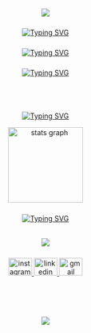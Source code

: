 
<h1 align="center">
<img src="https://readme-typing-svg.herokuapp.com/?font=Silkscreen&size=35&center=true&vCenter=true&width=700&height=70&duration=5000&lines=Olá!+👋;+me+chamo+Robson+Lucas!;" />
</h1>

###

<div align="center">
  
 <a href="https://git.io/typing-svg">
    <img src="https://readme-typing-svg.demolab.com?font=Silkscreen=600&size=13&duration=1200&pause=100&center=true&vCenter=true&multiline=true&repeat=false&random=false&width=700&height=110&lines=Graduando+em+Análise+e+Desenvolvimento+de+Sistemas+com+formação+em+Mecatrônica.;Habilidades+em+programação+(Python,+Js,+Csharp),+automação+e+robótica.;Já+fui+professor+de+robótica+e+sou+desenvolvedor+backend.;Integro+soluções+de+hardware+e+software,+otimizando+processos.;Estou+sempre+em+busca+de+aprendizado+contínuo." 
    alt="Typing SVG" />
</a>
</div>

###

<div align="center" >
<a href="https://git.io/typing-svg"><img src="https://readme-typing-svg.demolab.com?font=Silkscreen&size=13&pause=1000&center=true&multiline=true&repeat=false&random=true&width=700&height=25&lines=> 🔭 Atualmente estou trabalhando como Dev Backend..." alt="Typing SVG" /></a>
</div>

###

<div align="center" >
<a href="https://git.io/typing-svg"><img src="https://readme-typing-svg.demolab.com?font=Silkscreen&size=13&pause=1000&center=true&multiline=true&repeat=false&random=true&width=700&height=25&lines=> 🌱 Atualmente estou estudando Csharp e Json..." alt="Typing SVG" /></a>
</div>

<h2></h2>

<br clear="both">

</div>

###

<div align="center">

  <a href="https://git.io/typing-svg"><img src="https://readme-typing-svg.demolab.com?font=Silkscreen&size=13&pause=1000&center=true&multiline=true&repeat=false&random=true&width=450&height=25&lines=> Ranking" alt="Typing SVG" /></a>
  
  <img src="https://github-readme-stats.vercel.app/api?username=Robsonlmds&hide_title=true&hide_rank=false&show_icons=true&include_all_commits=true&count_private=false&disable_animations=false&theme=github_dark&locale=pt-br&hide_border=true" height="150" alt="stats graph"/>
  
  <br clean="both">
</div>

###
  
<div align="center" >
  
<a href="https://git.io/typing-svg"><img src="https://readme-typing-svg.demolab.com?font=Silkscreen&size=13&pause=1000&center=true&multiline=true&repeat=false&random=true&width=450&height=25&lines=> Tecnologias e Contatos" alt="Typing SVG" /></a>

</div>

<br>
<div align="center" >
  <img src="https://skillicons.dev/icons?i=dotnet,js,html,cs,c,arduino,git,azure" />
</div>

###

<div align="center">
  <a href="https://www.instagram.com/lucmessias_" target="_blank">
    <img src="https://raw.githubusercontent.com/maurodesouza/profile-readme-generator/master/src/assets/icons/social/instagram/default.svg" width="47" height="35" alt="instagram logo"  />
  </a>
  <a href="https://www.linkedin.com/in/r-lucas-messias-aa7248205/" target="_blank">
    <img src="https://raw.githubusercontent.com/maurodesouza/profile-readme-generator/master/src/assets/icons/social/linkedin/default.svg" width="47" height="35" alt="linkedin logo"  />
  </a>
  <a href="https://criarmeulink.com.br/u/1721613943" target="_blank">
    <img src="https://raw.githubusercontent.com/maurodesouza/profile-readme-generator/master/src/assets/icons/social/gmail/default.svg" width="47" height="35" alt="gmail logo"  />
</div>

###


</picture>
<br>
<h2></h2>
<h1 align="center">
<img src="https://readme-typing-svg.herokuapp.com/?font=Silkscreen&size=35&center=true&vCenter=true&width=700&height=70&duration=5000&lines=Obrigado+pela+atenção!;" />
</h1>






